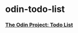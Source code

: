 # odin-todo-list

### [The Odin Project: Todo List](https://www.theodinproject.com/lessons/node-path-javascript-todo-list)